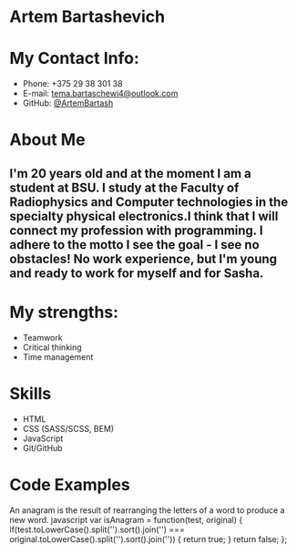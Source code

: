 # Artem Bartashevich
# My Contact Info:
* Phone: +375 29 38 301 38
* E-mail: [tema.bartaschewi4@outlook.com](tema.bartaschewi4@outlook.com)
* GitHub: [@ArtemBartash](https://github.com/ArtemBartash)
# About Me
## I'm 20 years old and at the moment I am a student at BSU. I study at the Faculty of Radiophysics and Computer technologies in the specialty physical electronics.I think that I will connect my profession with programming. I adhere to the motto I see the goal - I see no obstacles! No work experience, but I'm young and ready to work for myself and for Sasha. 
# My strengths:
* Teamwork
* Critical thinking
* Time management
# Skills
* HTML
* CSS (SASS/SCSS, BEM)
* JavaScript
* Git/GitHub
# Code Examples
An anagram is the result of rearranging the letters of a word to produce a new word.
javascript 
    var isAnagram = function(test, original) {
  if(test.toLowerCase().split('').sort().join('') === original.toLowerCase().split('').sort().join(''))
    {
      return true;
    }
  return false;
};
